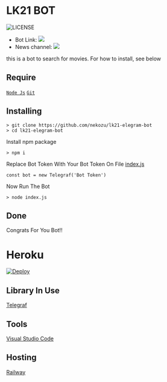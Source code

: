 # LK21 BOT

![LICENSE](https://img.shields.io/github/license/nekozu/lk21-elegram-bot?style=for-the-badge&logo=appveyor)

* Bot Link:  <a href="https://t.me/LK21Riobot" alt="Layar Kaca 21"> <img src="https://img.shields.io/badge/%F0%9F%A4%96%20-Layar%20Kaca%21-red" /> </a>
* News channel: <a  href="https://t.me/RioBotSupport" alt="Rio Info"> <img  src="https://img.shields.io/badge/%F0%9F%92%A1-nekozu-9cf" /> </a>

this is a bot to search for movies. For how to install, see below

## Require
[`Node Js`](https://nodejs.org/en/download/)
[`Git`](https://git-scm.com/download)

## Installing

```
> git clone https://github.com/nekozu/lk21-elegram-bot
> cd lk21-elegram-bot
```

Install npm package

```
> npm i
```

Replace Bot Token With Your Bot Token On File [index.js](https://github.com/rioprojectx/LK21/blob/002f3e80fe5032bf17ed07c375a43843e6ab634b/index.js#L6)

```
const bot = new Telegraf('Bot Token')
```

Now Run The Bot

```
> node index.js
```

## Done

Congrats For You Bot!!

# Heroku
[![Deploy](https://www.herokucdn.com/deploy/button.svg)](https://heroku.com/deploy?template=https://github.com/rioprojectx/LK21.git)

## Library In Use
[Telegraf](https://telegraf.js.org)

## Tools
[Visual Studio Code](https://code.visualstudio.com/download)

## Hosting
[Railway](https://railway.app)
